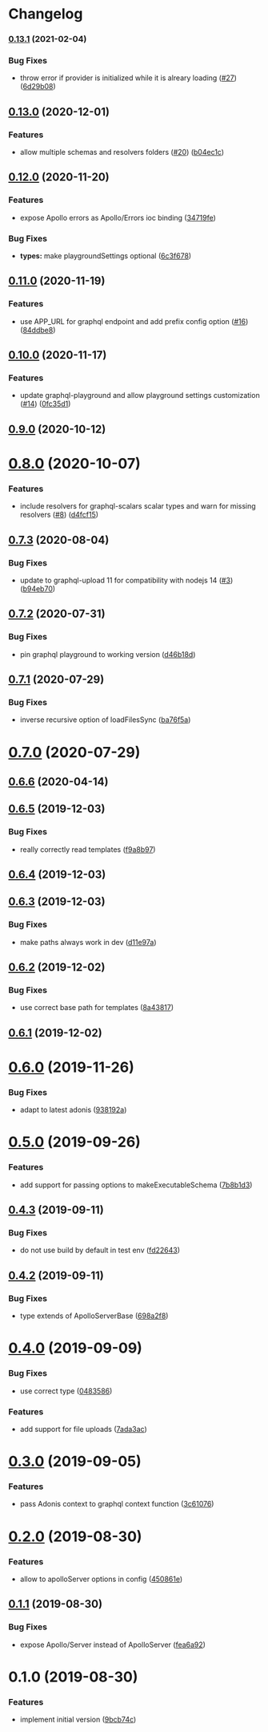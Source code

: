 # Changelog

### [0.13.1](https://www.github.com/zakodium/adonis-apollo/compare/v0.13.0...v0.13.1) (2021-02-04)


### Bug Fixes

* throw error if provider is initialized while it is alreary loading ([#27](https://www.github.com/zakodium/adonis-apollo/issues/27)) ([6d29b08](https://www.github.com/zakodium/adonis-apollo/commit/6d29b0858aff639bc70db5344ccb4d78f7cabd3f))

## [0.13.0](https://www.github.com/zakodium/adonis-apollo/compare/v0.12.0...v0.13.0) (2020-12-01)


### Features

* allow multiple schemas and resolvers folders ([#20](https://www.github.com/zakodium/adonis-apollo/issues/20)) ([b04ec1c](https://www.github.com/zakodium/adonis-apollo/commit/b04ec1c43564ac0450eb216f3ee16d7b6964ec94))

## [0.12.0](https://www.github.com/zakodium/adonis-apollo/compare/v0.11.0...v0.12.0) (2020-11-20)


### Features

* expose Apollo errors as Apollo/Errors ioc binding ([34719fe](https://www.github.com/zakodium/adonis-apollo/commit/34719fe9e5953d9d958ee34952ee62e60bb76925))


### Bug Fixes

* **types:** make playgroundSettings optional ([6c3f678](https://www.github.com/zakodium/adonis-apollo/commit/6c3f6788e7915abb3ac02d6274f206a6a10e8d75))

## [0.11.0](https://www.github.com/zakodium/adonis-apollo/compare/v0.10.0...v0.11.0) (2020-11-19)


### Features

* use APP_URL for graphql endpoint and add prefix config option ([#16](https://www.github.com/zakodium/adonis-apollo/issues/16)) ([84ddbe8](https://www.github.com/zakodium/adonis-apollo/commit/84ddbe8276668dad1626d561206ceda349cb9592))

## [0.10.0](https://www.github.com/zakodium/adonis-apollo/compare/v0.9.0...v0.10.0) (2020-11-17)


### Features

* update graphql-playground and allow playground settings customization ([#14](https://www.github.com/zakodium/adonis-apollo/issues/14)) ([0fc35d1](https://www.github.com/zakodium/adonis-apollo/commit/0fc35d1a0615c1ad81a7d856cbc40691079c419e))

## [0.9.0](https://github.com/zakodium/adonis-apollo/compare/v0.8.0...v0.9.0) (2020-10-12)

# [0.8.0](https://github.com/zakodium/adonis-apollo/compare/v0.7.3...v0.8.0) (2020-10-07)


### Features

* include resolvers for graphql-scalars scalar types and warn for missing resolvers ([#8](https://github.com/zakodium/adonis-apollo/issues/8)) ([d4fcf15](https://github.com/zakodium/adonis-apollo/commit/d4fcf15a6a868f94744c37527fd74ce924be716d))



## [0.7.3](https://github.com/zakodium/adonis-apollo/compare/v0.7.2...v0.7.3) (2020-08-04)


### Bug Fixes

* update to graphql-upload 11 for compatibility with nodejs 14 ([#3](https://github.com/zakodium/adonis-apollo/issues/3)) ([b94eb70](https://github.com/zakodium/adonis-apollo/commit/b94eb70193e1e2e39120c4a0f55e063558502f69))



## [0.7.2](https://github.com/zakodium/adonis-apollo/compare/v0.7.1...v0.7.2) (2020-07-31)


### Bug Fixes

* pin graphql playground to working version ([d46b18d](https://github.com/zakodium/adonis-apollo/commit/d46b18d01904e648b6371f2b2090e1ba7490088f))



## [0.7.1](https://github.com/zakodium/adonis-apollo/compare/v0.7.0...v0.7.1) (2020-07-29)


### Bug Fixes

* inverse recursive option of loadFilesSync ([ba76f5a](https://github.com/zakodium/adonis-apollo/commit/ba76f5a86ec44965df9ef3e636e9bbbdfeeec557))



# [0.7.0](https://github.com/zakodium/adonis-apollo/compare/v0.6.6...v0.7.0) (2020-07-29)



## [0.6.6](https://github.com/zakodium/adonis-apollo/compare/v0.6.5...v0.6.6) (2020-04-14)



## [0.6.5](https://github.com/zakodium/adonis-apollo/compare/v0.6.4...v0.6.5) (2019-12-03)


### Bug Fixes

* really correctly read templates ([f9a8b97](https://github.com/zakodium/adonis-apollo/commit/f9a8b973c3240376140c7de8d88056ca7cbb597f))



## [0.6.4](https://github.com/zakodium/adonis-apollo/compare/v0.6.3...v0.6.4) (2019-12-03)



## [0.6.3](https://github.com/zakodium/adonis-apollo/compare/v0.6.2...v0.6.3) (2019-12-03)


### Bug Fixes

* make paths always work in dev ([d11e97a](https://github.com/zakodium/adonis-apollo/commit/d11e97a499c2097bf5ced0093b83149ec07ee029))



## [0.6.2](https://github.com/zakodium/adonis-apollo/compare/v0.6.1...v0.6.2) (2019-12-02)


### Bug Fixes

* use correct base path for templates ([8a43817](https://github.com/zakodium/adonis-apollo/commit/8a438172efb157072886dfd436f59a78bd9ef929))



## [0.6.1](https://github.com/zakodium/adonis-apollo/compare/v0.6.0...v0.6.1) (2019-12-02)



# [0.6.0](https://github.com/zakodium/adonis-apollo/compare/v0.5.0...v0.6.0) (2019-11-26)


### Bug Fixes

* adapt to latest adonis ([938192a](https://github.com/zakodium/adonis-apollo/commit/938192a4d4dd0a10948f0a2f901faab3d8d8a061))



# [0.5.0](https://github.com/zakodium/adonis-apollo/compare/v0.4.3...v0.5.0) (2019-09-26)


### Features

* add support for passing options to makeExecutableSchema ([7b8b1d3](https://github.com/zakodium/adonis-apollo/commit/7b8b1d3))



## [0.4.3](https://github.com/zakodium/adonis-apollo/compare/v0.4.2...v0.4.3) (2019-09-11)


### Bug Fixes

* do not use build by default in test env ([fd22643](https://github.com/zakodium/adonis-apollo/commit/fd22643))



## [0.4.2](https://github.com/zakodium/adonis-apollo/compare/v0.4.1...v0.4.2) (2019-09-11)


### Bug Fixes

* type extends of ApolloServerBase ([698a2f8](https://github.com/zakodium/adonis-apollo/commit/698a2f8))



# [0.4.0](https://github.com/zakodium/adonis-apollo/compare/v0.3.0...v0.4.0) (2019-09-09)


### Bug Fixes

* use correct type ([0483586](https://github.com/zakodium/adonis-apollo/commit/0483586))


### Features

* add support for file uploads ([7ada3ac](https://github.com/zakodium/adonis-apollo/commit/7ada3ac))



# [0.3.0](https://github.com/zakodium/adonis-apollo/compare/v0.2.0...v0.3.0) (2019-09-05)


### Features

* pass Adonis context to graphql context function ([3c61076](https://github.com/zakodium/adonis-apollo/commit/3c61076))



# [0.2.0](https://github.com/zakodium/adonis-apollo/compare/v0.1.1...v0.2.0) (2019-08-30)


### Features

* allow to apolloServer options in config ([450861e](https://github.com/zakodium/adonis-apollo/commit/450861e))



## [0.1.1](https://github.com/zakodium/adonis-apollo/compare/v0.1.0...v0.1.1) (2019-08-30)


### Bug Fixes

* expose Apollo/Server instead of ApolloServer ([fea6a92](https://github.com/zakodium/adonis-apollo/commit/fea6a92))



# 0.1.0 (2019-08-30)


### Features

* implement initial version ([9bcb74c](https://github.com/zakodium/adonis-apollo/commit/9bcb74c))
